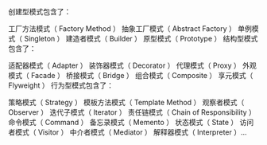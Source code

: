 创建型模式包含了：

工厂方法模式（ Factory Method ）
抽象工厂模式（ Abstract Factory ）
单例模式（ Singleton ）
建造者模式（ Builder ）
原型模式（ Prototype ）
结构型模式包含了：

适配器模式（ Adapter ）
装饰器模式（ Decorator ）
代理模式（ Proxy ）
外观模式（ Facade ）
桥接模式（ Bridge ）
组合模式（ Composite ）
享元模式（ Flyweight ）
行为型模式包含了：

策略模式（ Strategy ）
模板方法模式（ Template Method ）
观察者模式（ Observer ）
迭代子模式（ Iterator ）
责任链模式（ Chain of Responsibility ）
命令模式（ Command ）
备忘录模式（ Memento ）
状态模式（ State ）
访问者模式（ Visitor ）
中介者模式（ Mediator ）
解释器模式（ Interpreter ）...


